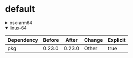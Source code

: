 # default

<details>
<summary>osx-arm64</summary>

|Dependency|Before|After|Change|Explicit|
|-|-|-|-|-|
|[setuptools](https://pypi.org/project/setuptools)|74.1.3|75.6.0|Major Upgrade|true|
|[polars](https://prefix.dev/channels/conda-forge/packages/polars)|1.15.0|1.16.0|Minor Upgrade|true|
|[private-package](https://prefix.dev/channels/setup-pixi-test/packages/private-package)|0.0.1|0.0.1|Other|true|
|my-package|py313hc743ca1_0|py313hc743ca1_1|Only build string|true|

</details>

<details open>
<summary>linux-64</summary>

|Dependency|Before|After|Change|Explicit|
|-|-|-|-|-|
|pkg|0.23.0|0.23.0|Other|true|

</details>

[^1]: **Bold** means explicit dependency.
[^2]: Dependency got downgraded.
